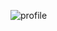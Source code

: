 ![profile]

[profile]: https://github-readme-stats.vercel.app/api?username=RichardPompeo&show_icons=true&theme?=dark

